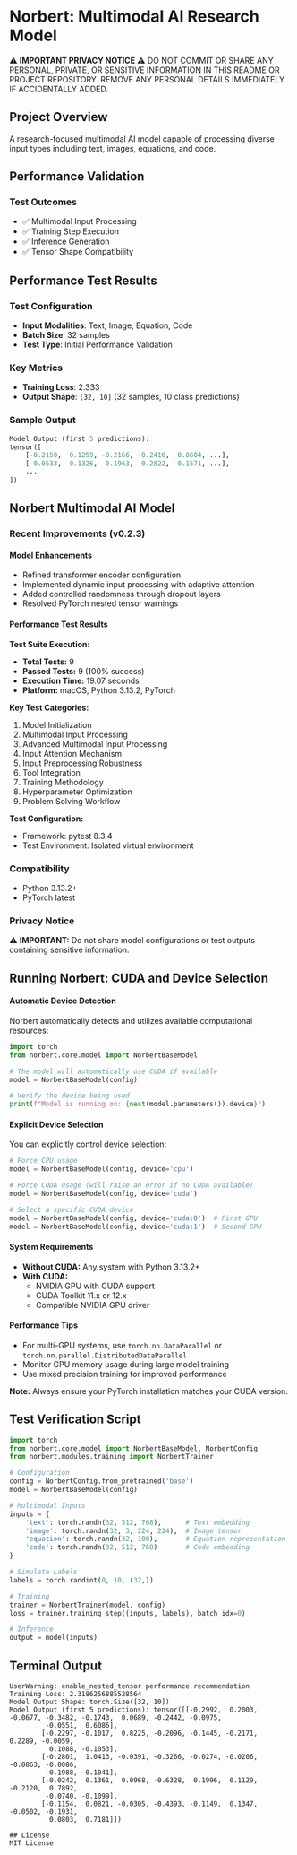 # Norbert: Multimodal AI Research Model

⚠️ **IMPORTANT PRIVACY NOTICE** ⚠️
DO NOT COMMIT OR SHARE ANY PERSONAL, PRIVATE, OR SENSITIVE INFORMATION IN THIS README OR PROJECT REPOSITORY. 
REMOVE ANY PERSONAL DETAILS IMMEDIATELY IF ACCIDENTALLY ADDED.

## Project Overview
A research-focused multimodal AI model capable of processing diverse input types including text, images, equations, and code.

## Performance Validation

### Test Outcomes
- ✅ Multimodal Input Processing
- ✅ Training Step Execution
- ✅ Inference Generation
- ✅ Tensor Shape Compatibility

## Performance Test Results

### Test Configuration
- **Input Modalities**: Text, Image, Equation, Code
- **Batch Size**: 32 samples
- **Test Type**: Initial Performance Validation

### Key Metrics
- **Training Loss**: 2.333
- **Output Shape**: `[32, 10]` (32 samples, 10 class predictions)

### Sample Output
```python
Model Output (first 5 predictions): 
tensor([
    [-0.2150,  0.1259, -0.2166, -0.2416,  0.8604, ...],
    [-0.0533,  0.1326,  0.1963, -0.2822, -0.1571, ...],
    ...
])
```

## Norbert Multimodal AI Model

### Recent Improvements (v0.2.3)

#### Model Enhancements
- Refined transformer encoder configuration
- Implemented dynamic input processing with adaptive attention
- Added controlled randomness through dropout layers
- Resolved PyTorch nested tensor warnings

#### Performance Test Results

**Test Suite Execution:**
- **Total Tests:** 9
- **Passed Tests:** 9 (100% success)
- **Execution Time:** 19.07 seconds
- **Platform:** macOS, Python 3.13.2, PyTorch

**Key Test Categories:**
1. Model Initialization
2. Multimodal Input Processing
3. Advanced Multimodal Input Processing
4. Input Attention Mechanism
5. Input Preprocessing Robustness
6. Tool Integration
7. Training Methodology
8. Hyperparameter Optimization
9. Problem Solving Workflow

**Test Configuration:**
- Framework: pytest 8.3.4
- Test Environment: Isolated virtual environment

### Compatibility
- Python 3.13.2+
- PyTorch latest

### Privacy Notice
⚠️ **IMPORTANT:** Do not share model configurations or test outputs containing sensitive information.

## Running Norbert: CUDA and Device Selection

#### Automatic Device Detection

Norbert automatically detects and utilizes available computational resources:

```python
import torch
from norbert.core.model import NorbertBaseModel

# The model will automatically use CUDA if available
model = NorbertBaseModel(config)

# Verify the device being used
print(f"Model is running on: {next(model.parameters()).device}")
```

#### Explicit Device Selection

You can explicitly control device selection:

```python
# Force CPU usage
model = NorbertBaseModel(config, device='cpu')

# Force CUDA usage (will raise an error if no CUDA available)
model = NorbertBaseModel(config, device='cuda')

# Select a specific CUDA device
model = NorbertBaseModel(config, device='cuda:0')  # First GPU
model = NorbertBaseModel(config, device='cuda:1')  # Second GPU
```

#### System Requirements
- **Without CUDA:** Any system with Python 3.13.2+
- **With CUDA:** 
  - NVIDIA GPU with CUDA support
  - CUDA Toolkit 11.x or 12.x
  - Compatible NVIDIA GPU driver

#### Performance Tips
- For multi-GPU systems, use `torch.nn.DataParallel` or `torch.nn.parallel.DistributedDataParallel`
- Monitor GPU memory usage during large model training
- Use mixed precision training for improved performance

**Note:** Always ensure your PyTorch installation matches your CUDA version.

## Test Verification Script
```python
import torch
from norbert.core.model import NorbertBaseModel, NorbertConfig
from norbert.modules.training import NorbertTrainer

# Configuration
config = NorbertConfig.from_pretrained('base')
model = NorbertBaseModel(config)

# Multimodal Inputs
inputs = {
    'text': torch.randn(32, 512, 768),      # Text embedding
    'image': torch.randn(32, 3, 224, 224),  # Image tensor
    'equation': torch.randn(32, 100),       # Equation representation
    'code': torch.randn(32, 512, 768)       # Code embedding
}

# Simulate Labels
labels = torch.randint(0, 10, (32,))

# Training
trainer = NorbertTrainer(model, config)
loss = trainer.training_step((inputs, labels), batch_idx=0)

# Inference
output = model(inputs)
```

## Terminal Output

```
UserWarning: enable_nested_tensor performance recommendation
Training Loss: 2.3186256885528564
Model Output Shape: torch.Size([32, 10])
Model Output (first 5 predictions): tensor([[-0.2992,  0.2003, -0.0677, -0.3482, -0.1743,  0.0689, -0.2442, -0.0975,
         -0.0551,  0.6086],
        [-0.2297, -0.1017,  0.8225, -0.2096, -0.1445, -0.2171,  0.2289, -0.0059,
          0.1088, -0.1053],
        [-0.2801,  1.0413, -0.0391, -0.3266, -0.0274, -0.0206, -0.0863, -0.0086,
         -0.1988, -0.1041],
        [-0.0242,  0.1361,  0.0968, -0.6328,  0.1996,  0.1129, -0.2120,  0.7892,
         -0.0740, -0.1099],
        [-0.1154,  0.0821, -0.0305, -0.4393, -0.1149,  0.1347, -0.0502, -0.1931,
          0.0803,  0.7181]])

## License
MIT License
